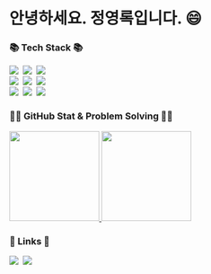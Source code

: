 <h1>안녕하세요. 정영록입니다. 😄</h1>
<h3>📚 Tech Stack 📚</h3>
<p>
  <img src="https://img.shields.io/badge/Java-007396?style=flat-square&logo=Java&logoColor=white"/></a>&nbsp
  <img src="https://img.shields.io/badge/Python-3766AB?style=flat-square&logo=Python&logoColor=white"/></a>&nbsp 
  <img src="https://img.shields.io/badge/Javascript-ffb13b?style=flat-square&logo=javascript&logoColor=white"/></a>&nbsp 
  <br>
  <img src="https://img.shields.io/badge/Spring-6DB33F?style=flat-square&logo=Spring&logoColor=white"/></a>&nbsp
  <img src="https://img.shields.io/badge/SpringBoot-6DB33F?style=flat-square&logo=SpringBoot&logoColor=white"/></a>&nbsp 
  <img src="https://img.shields.io/badge/Mysql-E6B91E?style=flat-square&logo=MySql&logoColor=white"/></a>&nbsp 
  <br>
  <img src="https://img.shields.io/badge/React-2496ED?style=flat-square&logo=React&logoColor=white"/></a>&nbsp 
  <img src="https://img.shields.io/badge/HTML5-D24939?style=flat-square&logo=HTML5&logoColor=white"/></a>&nbsp
  <img src="https://img.shields.io/badge/Vue-11B48A?style=flat-square&logo=Vue&logoColor=white"/></a>&nbsp
</p>

<h3>👩‍💻 GitHub Stat & Problem Solving 👩‍💻</h3>
<p>
  <a href="https://github.com/yryryr96/">
    <img src="https://github-readme-stats-git-masterrstaa-rickstaa.vercel.app/api?username=yryryr96&&show_icons=true&theme=material-palenight&include_all_commits=true&count_private=true" height="160" />
    <img src="http://mazassumnida.wtf/api/v2/generate_badge?boj=evan523" height="160" />
  </a> 
</p>

<h3>🌈 Links 🌈</h3>
<p>
  <a href="https://velog.io/@evan523"><img src="https://img.shields.io/badge/Tech%20Blog-11B48A?style=flat-square&logo=Vimeo&logoColor=white&link=https://velog.io/@hyeinisfree"/></a>&nbsp
  <a href="mailto:jyr4941@gmail.com"><img src="https://img.shields.io/badge/Gmail-d14836?style=flat-square&logo=Gmail&logoColor=white&link=kimhyein7110@gmail.com"/></a>
</p>
